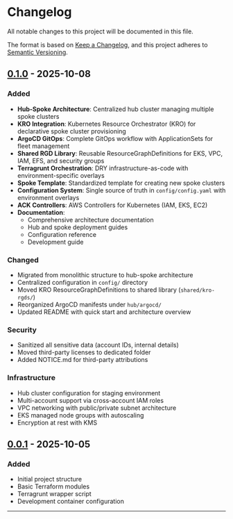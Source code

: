 # Changelog

All notable changes to this project will be documented in this file.

The format is based on [Keep a Changelog](https://keepachangelog.com/en/1.0.0/),
and this project adheres to [Semantic Versioning](https://semver.org/spec/v2.0.0.html).

## [0.1.0] - 2025-10-08

### Added

- **Hub-Spoke Architecture**: Centralized hub cluster managing multiple spoke clusters
- **KRO Integration**: Kubernetes Resource Orchestrator (KRO) for declarative spoke cluster provisioning
- **ArgoCD GitOps**: Complete GitOps workflow with ApplicationSets for fleet management
- **Shared RGD Library**: Reusable ResourceGraphDefinitions for EKS, VPC, IAM, EFS, and security groups
- **Terragrunt Orchestration**: DRY infrastructure-as-code with environment-specific overlays
- **Spoke Template**: Standardized template for creating new spoke clusters
- **Configuration System**: Single source of truth in `config/config.yaml` with environment overlays
- **ACK Controllers**: AWS Controllers for Kubernetes (IAM, EKS, EC2)
- **Documentation**:
  - Comprehensive architecture documentation
  - Hub and spoke deployment guides
  - Configuration reference
  - Development guide

### Changed

- Migrated from monolithic structure to hub-spoke architecture
- Centralized configuration in `config/` directory
- Moved KRO ResourceGraphDefinitions to shared library (`shared/kro-rgds/`)
- Reorganized ArgoCD manifests under `hub/argocd/`
- Updated README with quick start and architecture overview

### Security

- Sanitized all sensitive data (account IDs, internal details)
- Moved third-party licenses to dedicated folder
- Added NOTICE.md for third-party attributions

### Infrastructure

- Hub cluster configuration for staging environment
- Multi-account support via cross-account IAM roles
- VPC networking with public/private subnet architecture
- EKS managed node groups with autoscaling
- Encryption at rest with KMS

## [0.0.1] - 2025-10-05

### Added

- Initial project structure
- Basic Terraform modules
- Terragrunt wrapper script
- Development container configuration

---

[0.1.0]: https://github.com/indiana-university/gen3-kro/releases/tag/v0.1.0
[0.0.1]: https://github.com/indiana-university/gen3-kro/releases/tag/v0.0.1
